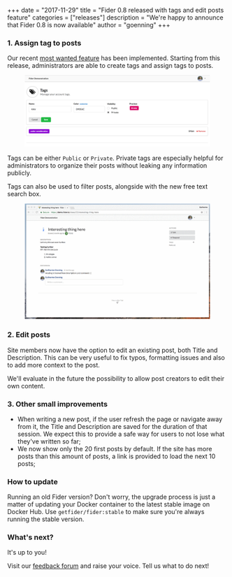 +++
date = "2017-11-29"
title = "Fider 0.8 released with tags and edit posts feature"
categories = ["releases"]
description = "We're happy to announce that Fider 0.8 is now available"
author = "goenning"
+++

### 1. Assign tag to posts

Our recent <a href="https://feedback.fider.io/ideas/21/allow-creation-of-tags-categories">most wanted feature</a> has been implemented. 
Starting from this release, administrators are able to create tags and assign tags to posts.

<figure>
  <img src="/images/blog/manage-tags.png" />
</figure>

Tags can be either `Public` or `Private`. Private tags are especially helpful for administrators to organize their posts without leaking any information publicly.

Tags can also be used to filter posts, alongside with the new free text search box.

<figure>
  <img src="/images/blog/assign-tags.gif" />
</figure>

### 2. Edit posts

Site members now have the option to edit an existing post, both Title and Description. This can be very useful to fix typos, formatting issues and also to add more context to the post.

We'll evaluate in the future the possibility to allow post creators to edit their own content.

### 3. Other small improvements

- When writing a new post, if the user refresh the page or navigate away from it, the Title and Description are saved for the duration of that session. We expect this to provide a safe way for users to not lose what they've written so far;
- We now show only the 20 first posts by default. If the site has more posts than this amount of posts, a link is provided to load the next 10 posts;

### How to update

Running an old Fider version? Don't worry, the upgrade process is just a matter of updating your Docker container to the latest stable image on Docker Hub. Use <code>getfider/fider:stable</code> to make sure you're always running the stable version.

### What's next?

It's up to you!

Visit our [feedback forum](https://feedback.fider.io/) and raise your voice. Tell us what to do next!